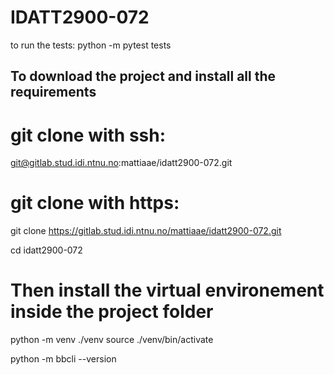 # IDATT2900-072

to run the tests:
python -m pytest tests

## To download the project and install all the requirements
# git clone with ssh:
git@gitlab.stud.idi.ntnu.no:mattiaae/idatt2900-072.git

# git clone with https:
git clone https://gitlab.stud.idi.ntnu.no/mattiaae/idatt2900-072.git

cd idatt2900-072

# Then install the virtual environement inside the project folder
python -m venv ./venv
source ./venv/bin/activate




python -m bbcli --version